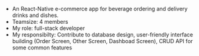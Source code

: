 - An React-Native e-commerce app for beverage ordering and delivery drinks and dishes.
- Teamsize: 4 members
- My role: full-stack developer
- My responsibilty: Contribute to database design, user-friendly interface building (Order Screen, Other Screen, Dashboad Screen), CRUD API for some common features
